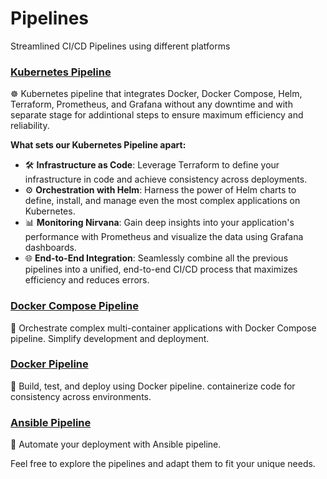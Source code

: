 # Pipelines
Streamlined CI/CD Pipelines using different platforms

### [Kubernetes Pipeline](kubernetes-pipeline)
☸️ Kubernetes pipeline that integrates Docker, Docker Compose, Helm, Terraform, Prometheus, and Grafana without any downtime and with separate stage for addintional steps to ensure maximum efficiency and reliability.

**What sets our Kubernetes Pipeline apart:**
- 🛠️ **Infrastructure as Code**: Leverage Terraform to define your infrastructure in code and achieve consistency across deployments.
- ⚙️ **Orchestration with Helm**: Harness the power of Helm charts to define, install, and manage even the most complex applications on Kubernetes.
- 📊 **Monitoring Nirvana**: Gain deep insights into your application's performance with Prometheus and visualize the data using Grafana dashboards.
- 🌐 **End-to-End Integration**: Seamlessly combine all the previous pipelines into a unified, end-to-end CI/CD process that maximizes efficiency and reduces errors.

### [Docker Compose Pipeline](docker-compose-pipeline)
🚢 Orchestrate complex multi-container applications with Docker Compose pipeline. Simplify development and deployment.

### [Docker Pipeline](docker-pipeline)
🐳 Build, test, and deploy using Docker pipeline. containerize code for consistency across environments.

### [Ansible Pipeline](ansible-pipeline)
🤖 Automate your deployment with Ansible pipeline.


Feel free to explore the pipelines and adapt them to fit your unique needs.
